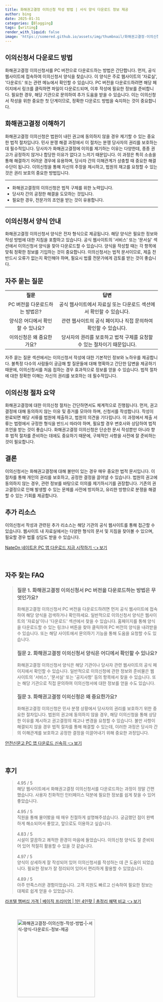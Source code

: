 ```yaml
---
title: 화해권고결정 이의신청 작성 방법 | 서식 양식 다운로드 정보 제공
author: bing
date: 2025-01-31
categories: [Blogging]
tags: [writing]
render_with_liquid: false
image: 'https://somered.github.io/assets/img/thumbnail/화해권고결정-이의신청-작성-방법-|-서식-양식-다운로드-정보-제공.webp'
---
```



<h2 id='이의신청서 다운로드 방법'>이의신청서 다운로드 방법</h2>

<p>화해권고결정 이의신청서를 PC 버전으로 다운로드하는 방법은 간단합니다. 먼저, 공식 웹사이트에 접속하여 이의신청서 양식을 찾습니다. 이 양식은 주로 웹사이트의 '자료실', '다운로드' 또는 관련 메뉴에서 확인할 수 있습니다. PC 버전을 다운로드하려면 해당 페이지에서 링크를 클릭하면 파일이 다운로드되며, 이후 작성에 필요한 정보를 준비합니다. 필요한 경우, 해당 기관으로 문의하여 추가 도움을 받을 수 있습니다. 이는 이의신청서 작성을 위한 중요한 첫 단계이므로, 정확한 다운로드 방법을 숙지하는 것이 중요합니다.</p>

<h2 id='화해권고결정 이해하기'>화해권고결정 이해하기</h2>

<p>화해권고결정 이의신청은 법원이 내린 권고에 동의하지 않을 경우 제기할 수 있는 중요한 법적 절차입니다. 민사 분쟁 해결 과정에서 이 절차는 분쟁 당사자의 권리를 보호하는 데 필수적입니다. 당사자가 화해권고결정에 이의를 제기하는 이유는 다양한데, 종종 권고가 공정하지 않거나 합당한 이유가 없다고 느끼기 때문입니다. 이 과정은 특히 소송을 통해 해결하기 어려운 경우에 유용하며, 당사자 간의 이해관계가 상충할 때 중요한 해결 수단이 됩니다. 이의신청을 통해 자신의 주장을 제시하고, 법원의 재고를 요청할 수 있는 것은 권리 보호의 중요한 방법입니다.</p>

<hr />

<ul>
    <li>화해권고결정의 이의신청은 법적 구제를 위한 노력입니다.</li>
    <li>당사자 간의 공정한 해결을 도모하는 것입니다.</li>
    <li>필요한 경우, 전문가의 조언을 받는 것이 유용합니다.</li>
</ul>

<hr />

<h2 id='이의신청서 양식 안내'>이의신청서 양식 안내</h2>

<p>화해권고결정 이의신청서 양식은 전자 형식으로 제공됩니다. 해당 양식은 필요한 정보와 작성 방법에 대한 지침을 포함하고 있습니다. 공식 웹사이트의 '서비스' 또는 '문서실' 섹션에서 이의신청서 양식을 찾아 다운로드할 수 있습니다. 양식을 작성할 때는 각 항목에 맞춰 정확한 정보를 기입하는 것이 중요합니다. 이의신청서는 법적 문서이므로, 제출 전 반드시 오류가 없는지 확인해야 하며, 필요시 법률 전문가에게 검토를 받는 것이 좋습니다.</p>

<h2 id='자주 묻는 질문'>자주 묻는 질문</h2>

<table>
    <tr>
        <td style="text-align: center; height: 17px;"><b>질문</b></td>
        <td style="text-align: center; height: 17px;"><b>답변</b></td>
    </tr>
    <tr>
        <td style="text-align: center; height: 17px;">PC 버전을 다운로드하는 방법은?</td>
        <td style="text-align: center; height: 17px;">공식 웹사이트에서 자료실 또는 다운로드 섹션에서 확인할 수 있습니다.</td>
    </tr>
    <tr>
        <td style="text-align: center; height: 17px;">양식은 어디에서 확인할 수 있나요?</td>
        <td style="text-align: center; height: 17px;">관련 웹사이트의 공식 페이지나 직접 문의하여 확인할 수 있습니다.</td>
    </tr>
    <tr>
        <td style="text-align: center; height: 17px;">이의신청은 왜 중요한가요?</td>
        <td style="text-align: center; height: 17px;">당사자의 권리를 보호하고 법적 구제를 요청할 수 있는 절차이기 때문입니다.</td>
    </tr>
</table>

<p>자주 묻는 질문 섹션에서는 이의신청서 작성에 대한 기본적인 정보와 노하우를 제공합니다. 불특정 다수의 사람들이 궁금해 할 질문들에 대해 명확하고 간단한 답변을 제공하기 때문에, 이의신청서를 처음 접하는 경우 효과적으로 정보를 얻을 수 있습니다. 법적 절차에 대한 정확한 이해는 자신의 권리를 보호하는 데 필수적입니다.</p>

<h2 id='이의신청 절차 요약'>이의신청 절차 요약</h2>

<p>화해권고결정에 대한 이의신청 절차는 간단하면서도 체계적으로 진행됩니다. 먼저, 권고결정에 대해 동의하지 않는 이유 및 증거를 모아야 하며, 신청서를 작성합니다. 작성이 완료되면 해당 서류를 법원에 제출하고, 법원의 의견을 기다립니다. 이 과정에서 제출 서류는 법령에서 규정한 형식을 반드시 따라야 하며, 필요할 경우 변호사와 상담하여 법적 조언을 받는 것이 좋습니다. 화해권고결정 이의신청은 단순한 문서 작성뿐만 아니라 향후 법적 절차를 준비하는 데에도 중요하기 때문에, 구체적인 사항을 사전에 잘 준비하는 것이 필요합니다.</p>

<h2 id='결론'>결론</h2>

<p>이의신청서는 화해권고결정에 대해 불만이 있는 경우 매우 중요한 법적 문서입니다. 이 절차를 통해 개인의 권리를 보호하고, 공정한 결정을 끌어낼 수 있습니다. 법원의 권고에 동의하지 않는 경우, 관련 정보를 바탕으로 이의를 제기하시기를 권장합니다. 기존의 권고결정으로 인해 발생할 수 있는 문제를 사전에 방지하고, 유리한 방향으로 분쟁을 해결할 수 있는 기회를 제공합니다.</p>

<h2 id='추가 리소스'>추가 리소스</h2>

<p>이의신청서 작성과 관련된 추가 리소스는 해당 기관의 공식 웹사이트를 통해 접근할 수 있습니다. 웹사이트 내 자료실에서는 다양한 형식의 문서 및 지침을 찾아볼 수 있으며, 필요할 경우 법률 상담도 받을 수 있습니다.</p>


<p><a class="click-button" title="NateOn 네이트온 PC 앱 다운로드 지금 시작하기" href="https://somered.github.io/posts/NateOn-%EB%84%A4%EC%9D%B4%ED%8A%B8%EC%98%A8-PC-%EC%95%B1-%EB%8B%A4%EC%9A%B4%EB%A1%9C%EB%93%9C-%EC%A7%80%EA%B8%88-%EC%8B%9C%EC%9E%91%ED%95%98%EA%B8%B0/" rel="dofollow">NateOn 네이트온 PC 앱 다운로드 지금 시작하기 👈 보기</a></p><br>
<h2 id='자주_찾는_FAQ'>자주 찾는 FAQ</h2>
<div itemscope="" itemtype="https://schema.org/FAQPage"> 
<blockquote> 
<div itemscope="" itemprop="mainEntity" itemtype="https://schema.org/Question"> 
<h3 itemprop="name">질문 1. 화해권고결정 이의신청서 PC 버전을 다운로드하는 방법은 무엇인가요?</h3> 
<div itemscope="" itemprop="acceptedAnswer" itemtype="https://schema.org/Answer"> 
<span itemprop="text"> 
<p>화해권고결정 이의신청서 PC 버전을 다운로드하려면 먼저 공식 웹사이트에 접속하여 해당 양식을 검색하거나 확인하세요. 일반적으로 이의신청서 양식은 웹사이트의 '자료실'이나 '다운로드' 섹션에서 찾을 수 있습니다. 홈페이지를 통해 양식을 다운로드할 수 있는 링크나 버튼을 찾아 클릭하여 PC 버전의 양식을 내려받을 수 있습니다. 또는 해당 사이트에서 문의하기 기능을 통해 도움을 요청할 수도 있습니다.</p> 
</span> 
</div> 
</div> 
<div itemscope="" itemprop="mainEntity" itemtype="https://schema.org/Question"> 
<h3 itemprop="name">질문 2. 화해권고결정 이의신청서 양식은 어디에서 확인할 수 있나요?</h3> 
<div itemscope="" itemprop="acceptedAnswer" itemtype="https://schema.org/Answer"> 
<span itemprop="text"> 
<p>화해권고결정 이의신청서 양식은 해당 기관이나 당사자 관련 웹사이트의 공식 페이지에서 확인할 수 있습니다. 일반적으로 이의신청에 관한 정보와 준비물은 웹사이트의 '서비스', '문서실' 또는 '공지사항' 등의 항목에서 찾을 수 있습니다. 또는 해당 기관으로 직접 문의하여 이의신청서에 대한 정보를 얻을 수도 있습니다.</p> 
</span> 
</div> 
</div> 
<div itemscope="" itemprop="mainEntity" itemtype="https://schema.org/Question"> 
<h3 itemprop="name">질문 3. 화해권고결정 이의신청은 왜 중요한가요?</h3> 
<div itemscope="" itemprop="acceptedAnswer" itemtype="https://schema.org/Answer"> 
<span itemprop="text"> 
<p>화해권고결정 이의신청은 민사 분쟁 상황에서 당사자의 권리를 보호하기 위한 중요한 절차입니다. 법원의 권고에 동의하지 않을 경우, 해당 이의신청을 통해 상당한 이유를 제시하고 권고결정의 재고나 변경을 요청할 수 있습니다. 불만 사항이 해결되지 않을 경우 법적 절차를 통해 해결할 수 있는데, 이러한 과정은 당사자 간의 이해관계를 보호하고 공정한 결정을 이끌어내기 위해 중요한 과정입니다.</p> 
</span> 
</div> 
</div> 
</blockquote> 
</div>
<p><a class="click-button" title="안전신문고 PC 앱 다운로드 신속히" href="https://somered.github.io/posts/%EC%95%88%EC%A0%84%EC%8B%A0%EB%AC%B8%EA%B3%A0-PC-%EC%95%B1-%EB%8B%A4%EC%9A%B4%EB%A1%9C%EB%93%9C-%EC%8B%A0%EC%86%8D%ED%9E%88/" rel="dofollow">안전신문고 PC 앱 다운로드 신속히 👈 보기</a></p><br>
<h2 id='후기'>후기</h2>
<div itemscope itemtype="https://schema.org/Product">
  <blockquote>
  <div itemprop="review" itemscope itemtype="https://schema.org/Review">
      <div itemprop="reviewRating" itemscope itemtype="https://schema.org/Rating"> <span itemprop="ratingValue">4.95</span> / <span itemprop="bestRating">5</span> </div>
      <span itemprop="reviewBody">해당 웹사이트에서 화해권고결정 이의신청서를 다운로드하는 과정이 정말 간편했습니다. 사용자 친화적인 인터페이스 덕분에 필요한 정보를 쉽게 찾을 수 있어 좋았습니다.</span>
  </div>
  <br>
  <div itemprop="review" itemscope itemtype="https://schema.org/Review">
      <div itemprop="reviewRating" itemscope itemtype="https://schema.org/Rating"> <span itemprop="ratingValue">4.95</span> / <span itemprop="bestRating">5</span> </div>
      <span itemprop="reviewBody">직원을 통해 물어봤을 때 매우 친절하게 설명해주셨습니다. 궁금했던 점이 완벽하게 해소되어서 좋았고, 앞으로도 이용하고 싶습니다.</span>
  </div>
  <br>
  <div itemprop="review" itemscope itemtype="https://schema.org/Review">
      <div itemprop="reviewRating" itemscope itemtype="https://schema.org/Rating"> <span itemprop="ratingValue">4.83</span> / <span itemprop="bestRating">5</span> </div>
      <span itemprop="reviewBody">시설이 깔끔하고 쾌적한 환경이 마음에 들었습니다. 이의신청 양식도 잘 준비되어 있어 적절히 활용할 수 있을 것 같습니다.</span>
  </div>
  <br>
  <div itemprop="review" itemscope itemtype="https://schema.org/Review">
      <div itemprop="reviewRating" itemscope itemtype="https://schema.org/Rating"> <span itemprop="ratingValue">4.97</span> / <span itemprop="bestRating">5</span> </div>
      <span itemprop="reviewBody">양식이 상세하게 잘 작성되어 있어 이의신청서를 작성하는 데 큰 도움이 되었습니다. 필요한 정보가 잘 정리되어 있어서 편리하게 활용할 수 있었습니다.</span>
  </div>
  <br>
  <div itemprop="review" itemscope itemtype="https://schema.org/Review">
      <div itemprop="reviewRating" itemscope itemtype="https://schema.org/Rating"> <span itemprop="ratingValue">4.89</span> / <span itemprop="bestRating">5</span> </div>
      <span itemprop="reviewBody">아주 만족스러운 경험이었습니다. 고객 지원도 빠르고 신속하여 필요한 정보는 대체로 쉽게 얻을 수 있었습니다.</span>
  </div>
  </blockquote>
</div>
<p><a class="click-button" title="라프텔 멤버십 가격 | 베이직 프리미엄 | 1인 4인팟 | 총정리 혜택 비교" href="https://somered.github.io/posts/%EB%9D%BC%ED%94%84%ED%85%94-%EB%A9%A4%EB%B2%84%EC%8B%AD-%EA%B0%80%EA%B2%A9-%EB%B2%A0%EC%9D%B4%EC%A7%81-%ED%94%84%EB%A6%AC%EB%AF%B8%EC%97%84-1%EC%9D%B8-4%EC%9D%B8%ED%8C%9F-%EC%B4%9D%EC%A0%95%EB%A6%AC-%ED%98%9C%ED%83%9D-%EB%B9%84%EA%B5%90/" rel="dofollow">라프텔 멤버십 가격 | 베이직 프리미엄 | 1인 4인팟 | 총정리 혜택 비교 👈 보기</a></p><br>
<figure class="image"><img src="https://somered.github.io/assets/img/thumbnail/화해권고결정-이의신청-작성-방법-|-서식-양식-다운로드-정보-제공.webp" alt="화해권고결정-이의신청-작성-방법-|-서식-양식-다운로드-정보-제공" width="256" height="256"></figure>